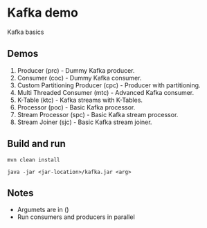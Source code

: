 # Kafka demo

Kafka basics

## Demos

1. Producer (prc) - Dummy Kafka producer.
2. Consumer (coc) - Dummy Kafka consumer.
3. Custom Partitioning Producer (cpc) - Producer with partitioning.
4. Multi Threaded Consumer (mtc) - Advanced Kafka consumer.
5. K-Table (ktc) - Kafka streams with K-Tables.
6. Processor (poc) - Basic Kafka processor.
7. Stream Processor (spc) - Basic Kafka stream processor.
8. Stream Joiner (sjc) - Basic Kafka stream joiner.


## Build and run

```
mvn clean install

java -jar <jar-location>/kafka.jar <arg>
```

## Notes

-  Argumets are in ()
-  Run consumers and producers in parallel
